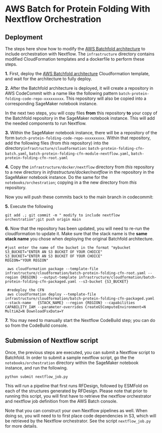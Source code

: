 # AWS Batch for Protein Folding With Nextflow Orchestration

## Deployment

The steps here show how to modify the [AWS Batchfold architecture](https://github.com/aws-solutions-library-samples/aws-batch-arch-for-protein-folding) to include orchestration with Nextflow. The `infrastructure` directory contains modified CloudFormation templates and a dockerfile to perform these steps.

**1.** First, deploy the [AWS Batchfold architecture](https://github.com/aws-solutions-library-samples/aws-batch-arch-for-protein-folding) Cloudformation template, and wait for the architecture to fully deploy.

**2.** After the Batchfold architecture is deployed, it will create a repository in AWS CodeCommit with a name like the following pattern `batch-protein-folding-code-repo-xxxxxxxxx`. This repository will also be copied into a corresponding SageMaker notebook instance.


In the next two steps, you will copy files **from** this repository **to** your copy of the Batchfold repository in the SageMaker notebook instance. This will add the needed components to run Nextflow. 

**3.** Within the SageMaker notebook instance, there will be a repository of the form `batch-protein-folding-code-repo-xxxxxxxxx`. Within that repository, add the following files (from *this* repository) into the directory`infrastructure/cloudformation`: `batch-protein-folding-cfn-batch.yaml`,  `batch-protein-folding-cfn-module-nextflow.yaml`, `batch-protein-folding-cfn-root.yaml`

**4.** Copy the `infrastructure/docker/nextflow` directory from *this* repository to a new directory in *infrastructure/docker/nextflow* in the repository in the SageMaker notebook instance. Do the same for the `notebooks/orchestration`; copying in a the new directory from *this* repository. 

Now you will push these commits back to the main branch in codecommit:

**5.** Execute the following


    git add .; git commit -m " modify to include nextflow orchestration";git push origin main
    
**6.** Now that the repository has been updated, you will need to re-run the cloudformation to update it. Make sure that the stack name is the **same stack name** you chose when deploying the original Batchfold architecture.

    #just enter the name of the bucket in the format "mybucket
    S3_BUCKET="ENTER AN S3 BUCKET OF YOUR CHOICE" 
    S3_BUCKET="ENTER AN S3 BUCKET OF YOUR CHOICE"
    REGION="YOUR REGION"
    
     aws cloudformation package --template-file infrastructure/cloudformation/batch-protein-folding-cfn-root.yaml --region {REGION} --output-template infrastructure/cloudformation/batch-protein-folding-cfn-packaged.yaml --s3-bucket {S3_BUCKET}
     
     #redeploy the CFN
     aws cloudformation deploy --template-file infrastructure/cloudformation/batch-protein-folding-cfn-packaged.yaml --stack-name   {STACK_NAME} --region {REGION} --capabilities CAPABILITY_IAM --parameter-overrides CreateG5ComputeEnvironment=N MultiAZ=N DownloadFsxData=Y
    
    
**7.** You may need to manually start the Nextflow CodeBuild step; you can do so from the CodeBuild console.

    

## Submission of Nextflow script

Once, the previous steps are executed, you can submit a Nextflow script to Batchfold. In order to submit a sample nextflow script, go the the `notebooks/orchestration` directory within the SageMaker notebook instance, and run the following.

    python submit nextflow_job.py

This will run a pipeline that first runs RFDesign, followed by ESMFold on each of the structures generated by RFDesign. Please note that prior to running this script, you will first have to retrieve the nextflow orchestrator and nextflow job definition from the AWS Batch console.

Note that you can construct your own Nextflow pipelines as well. When doing so, you will need to to first place code dependencies in S3, which will be retrieved by the Nextflow orchestrator. See the script `nextflow_job.py` for more details.
